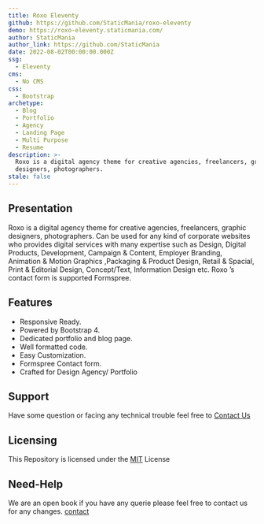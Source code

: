 ```yaml
---
title: Roxo Eleventy
github: https://github.com/StaticMania/roxo-eleventy
demo: https://roxo-eleventy.staticmania.com/
author: StaticMania
author_link: https://github.com/StaticMania
date: 2022-08-02T00:00:00.000Z
ssg:
  - Eleventy
cms:
  - No CMS
css:
  - Bootstrap
archetype:
  - Blog
  - Portfolio
  - Agency
  - Landing Page
  - Multi Purpose
  - Resume
description: >-
  Roxo is a digital agency theme for creative agencies, freelancers, graphic
  designers, photographers.
stale: false
---
```


## Presentation

Roxo is a digital agency theme for creative agencies, freelancers, graphic designers, photographers. Can be used for any kind of corporate websites who provides digital services with many expertise such as Design, Digital Products, Development, Campaign & Content, Employer Branding, Animation & Motion Graphics ,Packaging & Product Design, Retail & Spacial, Print & Editorial Design, Concept/Text, Information Design etc. Roxo ’s contact form is supported Formspree.

## Features

-  Responsive Ready.
-  Powered by Bootstrap 4.
-  Dedicated portfolio and blog page.
-  Well formatted code.
-  Easy Customization.
-  Formspree Contact form.
-  Crafted for Design Agency/ Portfolio

## Support

Have some question or facing any technical trouble feel free to [Contact Us](https://staticmania.com/contact/)

## Licensing

This Repository is licensed under the [MIT](#) License

## Need-Help

We are an open book if you have any querie please feel free to contact us for any changes. [contact](https://staticmania.com/contact/)
